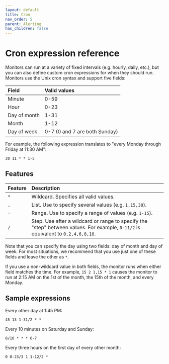 ```yaml
---
layout: default
title: Cron
nav_order: 5
parent: Alerting
has_children: false
---
```


# Cron expression reference

Monitors can run at a variety of fixed intervals (e.g. hourly, daily, etc.), but you can also define custom cron expressions for when they should run. Monitors use the Unix cron syntax and support five fields:

Field | Valid values
:--- | :---
Minute | 0-59
Hour | 0-23
Day of month | 1-31
Month | 1-12
Day of week | 0-7 (0 and 7 are both Sunday)

For example, the following expression translates to "every Monday through Friday at 11:30 AM":

```
30 11 * * 1-5
```


## Features

Feature | Description
:--- | :---
`*` | Wildcard. Specifies all valid values.
`,` | List. Use to specify several values (e.g. `1,15,30`).
`-` | Range. Use to specify a range of values (e.g. `1-15`).
`/` | Step. Use after a wildcard or range to specify the "step" between values. For example, `0-11/2` is equivalent to `0,2,4,6,8,10`.

Note that you can specify the day using two fields: day of month and day of week. For most situations, we recommend that you use just one of these fields and leave the other as `*`.

If you use a non-wildcard value in both fields, the monitor runs when either field matches the time. For example, `15 2 1,15 * 1` causes the monitor to run at 2:15 AM on the 1st of the month, the 15th of the month, and every Monday.


## Sample expressions

Every other day at 1:45 PM:

```
45 13 1-31/2 * *
```

Every 10 minutes on Saturday and Sunday:

```
0/10 * * * 6-7
```

Every three hours on the first day of every other month:

```
0 0-23/3 1 1-12/2 *
```
